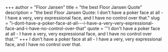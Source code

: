 +++
author = "Floor Jansen"
title = "the best Floor Jansen Quote"
description = "the best Floor Jansen Quote: I don't have a poker face at all - I have a very, very expressional face, and I have no control over that."
slug = "i-dont-have-a-poker-face-at-all---i-have-a-very-very-expressional-face-and-i-have-no-control-over-that"
quote = '''I don't have a poker face at all - I have a very, very expressional face, and I have no control over that.'''
+++
I don't have a poker face at all - I have a very, very expressional face, and I have no control over that.
